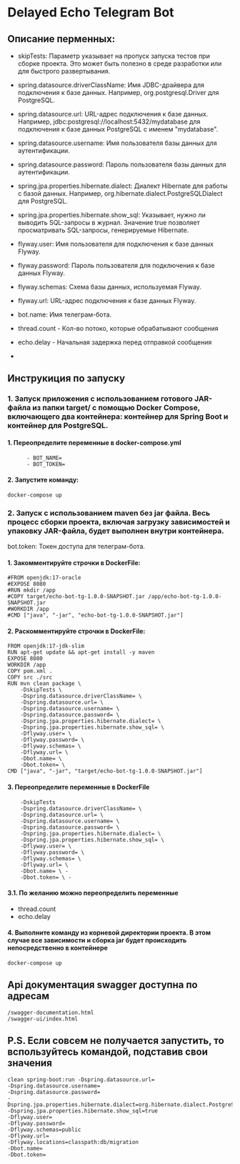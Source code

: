 # Delayed Echo Telegram Bot
## Описание перменных:
- skipTests: Параметр указывает на пропуск запуска тестов при сборке проекта. Это может быть полезно в среде разработки или для быстрого развертывания.

- spring.datasource.driverClassName: Имя JDBC-драйвера для подключения к базе данных. Например, org.postgresql.Driver для PostgreSQL.
- spring.datasource.url: URL-адрес подключения к базе данных. Например, jdbc:postgresql://localhost:5432/mydatabase для подключения к базе данных PostgreSQL с именем "mydatabase".
- spring.datasource.username: Имя пользователя базы данных для аутентификации.
- spring.datasource.password: Пароль пользователя базы данных для аутентификации.
- spring.jpa.properties.hibernate.dialect: Диалект Hibernate для работы с базой данных. Например, org.hibernate.dialect.PostgreSQLDialect для PostgreSQL.
- spring.jpa.properties.hibernate.show_sql: Указывает, нужно ли выводить SQL-запросы в журнал. Значение true позволяет просматривать SQL-запросы, генерируемые Hibernate.
- flyway.user: Имя пользователя для подключения к базе данных Flyway.
- flyway.password: Пароль пользователя для подключения к базе данных Flyway.
- flyway.schemas: Схема базы данных, используемая Flyway.
- flyway.url: URL-адрес подключения к базе данных Flyway.
- bot.name: Имя телеграм-бота.
- thread.count - Кол-во потоко, которые обрабатывают сообщения
- echo.delay - Начальная задержка перед отправкой сообщения
- 
## Инструкиция по запуску
### 1. Запуск приложения с использованием готового JAR-файла из папки target/ с помощью Docker Compose, включающего два контейнера: контейнер для Spring Boot и контейнер для PostgreSQL.
#### 1. Переопределите переменные в docker-compose.yml
```
      - BOT_NAME=
      - BOT_TOKEN=
```
#### 2. Запустите команду:
```
docker-compose up
```

### 2. Запуск с использованием maven без jar файла. Весь процесс сборки проекта, включая загрузку зависимостей и упаковку JAR-файла, будет выполнен внутри контейнера.


bot.token: Токен доступа для телеграм-бота.
#### 1. Закомментируйте строчки в DockerFile:
```
#FROM openjdk:17-oracle
#EXPOSE 8080
#RUN mkdir /app
#COPY target/echo-bot-tg-1.0.0-SNAPSHOT.jar /app/echo-bot-tg-1.0.0-SNAPSHOT.jar
#WORKDIR /app
#CMD ["java", "-jar", "echo-bot-tg-1.0.0-SNAPSHOT.jar"]
```
#### 2. Раскомментируйте строчки в DockerFile:
```
FROM openjdk:17-jdk-slim
RUN apt-get update && apt-get install -y maven
EXPOSE 8080
WORKDIR /app
COPY pom.xml .
COPY src ./src
RUN mvn clean package \
    -DskipTests \
    -Dspring.datasource.driverClassName= \
    -Dspring.datasource.url= \
    -Dspring.datasource.username= \
    -Dspring.datasource.password= \
    -Dspring.jpa.properties.hibernate.dialect= \
    -Dspring.jpa.properties.hibernate.show_sql= \
    -Dflyway.user= \
    -Dflyway.password= \
    -Dflyway.schemas= \
    -Dflyway.url= \
    -Dbot.name= \
    -Dbot.token= \
CMD ["java", "-jar", "target/echo-bot-tg-1.0.0-SNAPSHOT.jar"]
```
#### 3. Переопределите переменные в DockerFile
```
    -DskipTests 
    -Dspring.datasource.driverClassName= \
    -Dspring.datasource.url= \
    -Dspring.datasource.username= \
    -Dspring.datasource.password= \
    -Dspring.jpa.properties.hibernate.dialect= \
    -Dspring.jpa.properties.hibernate.show_sql= \
    -Dflyway.user= \
    -Dflyway.password= \
    -Dflyway.schemas= \
    -Dflyway.url= \
    -Dbot.name= \ -
    -Dbot.token= \ -
```
#### 3.1. По желанию можно переопределить переменные
- thread.count
-  echo.delay
#### 4. Выполните команду из корневой директории проекта. В этом случае все зависимости и сборка jar будет происходить непосредственно в контейнере
```
docker-compose up
```
## Api документация swagger доступна по адресам
```
/swagger-documentation.html
/swagger-ui/index.html
```
## P.S. Если совсем не получается запустить, то вспользуйтесь командой, подставив свои значения
```
clean spring-boot:run -Dspring.datasource.url=
-Dspring.datasource.username=
-Dspring.datasource.password=
-Dspring.jpa.properties.hibernate.dialect=org.hibernate.dialect.PostgreSQLDialect
-Dspring.jpa.properties.hibernate.show_sql=true
-Dflyway.user=
-Dflyway.password=
-Dflyway.schemas=public
-Dflyway.url=
-Dflyway.locations=classpath:db/migration
-Dbot.name=
-Dbot.token=
```